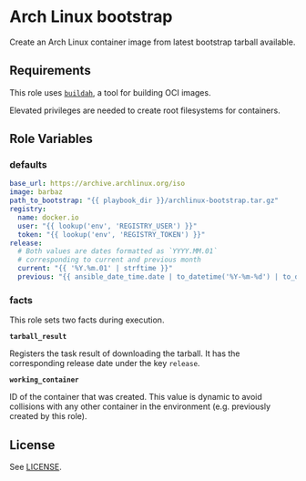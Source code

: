 Arch Linux bootstrap
====================

Create an Arch Linux container image from latest bootstrap tarball available.

Requirements
------------

This role uses [`buildah`](https://github.com/containers/buildah/blob/master/install.md), a tool for building OCI images.

Elevated privileges are needed to create root filesystems for containers.

Role Variables
--------------

### defaults

```yaml
base_url: https://archive.archlinux.org/iso
image: barbaz
path_to_bootstrap: "{{ playbook_dir }}/archlinux-bootstrap.tar.gz"
registry:
  name: docker.io
  user: "{{ lookup('env', 'REGISTRY_USER') }}"
  token: "{{ lookup('env', 'REGISTRY_TOKEN') }}"
release:
  # Both values are dates formatted as `YYYY.MM.01`
  # corresponding to current and previous month
  current: "{{ '%Y.%m.01' | strftime }}"
  previous: "{{ ansible_date_time.date | to_datetime('%Y-%m-%d') | to_day_1(month=-1, fmt='%Y.%m.%d') }}"
```

### facts
This role sets two facts during execution.

**`tarball_result`**

Registers the task result of downloading the tarball. It has the corresponding release date under the key `release`.

**`working_container`**

ID of the container that was created. This value is dynamic to avoid collisions with any other container in the environment (e.g. previously created by this role).

License
-------

See [LICENSE](https://github.com/miquecg/elixir-ide/blob/master/LICENSE).
